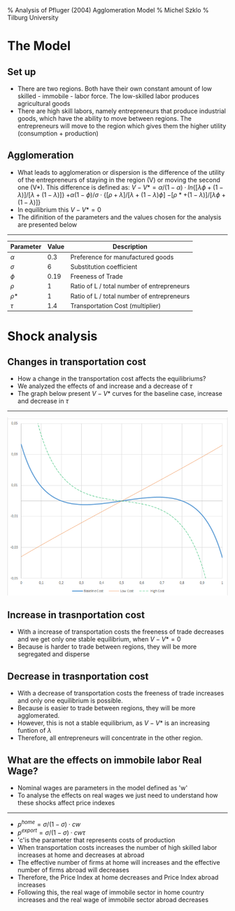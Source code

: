 % Analysis of Pfluger (2004) Agglomeration Model
% Michel Szklo
% Tilburg University



The Model
================

Set up
----------

- There are two regions. Both have their own constant amount of low skilled - immobile - labor force. The low-skilled labor produces agricultural goods
- There are high skill labors, namely entrepreneurs that produce industrial goods, which have the ability to move between regions. The entrepreneurs will move to the region which gives them the higher utility (consumption + production)


Agglomeration
--------

- What leads to agglomeration or dispersion is the difference of the utility of the entrepreneurs of staying in the region (V) or moving the second one (V*). This difference is defined as:
$V-V*=\alpha/(1-\alpha)\cdot ln\{[\lambda\phi+(1-\lambda)]/[\lambda+(1-\lambda)]\}$
$+\alpha(1-\phi)/\sigma\cdot\{[\rho+\lambda]/[\lambda+(1-\lambda)\phi]$
$-[\rho*+(1-\lambda)]/[\lambda\phi+(1-\lambda)]\}$
- In equilibrium this $V-V*=0$
- The difinition of the parameters and the values chosen for the analysis are presented below


----------

|Parameter|Value|Description|
|---------|-----|-----------|
|$\alpha$ |0.3 | Preference for manufactured goods|
|$\sigma$|6|Substitution coefficient|
|$\phi$|0.19|Freeness of Trade|
|$\rho$|1|Ratio of L / total number of entrepreneurs|
|$\rho*$|1|Ratio of L / total number of entrepreneurs|
|$\tau$|1.4|Transportation Cost (multiplier)


Shock analysis
=================

Changes in transportation cost
--------------
- How a change in the transportation cost affects the equilibriums?
- We analyzed the effects of and increase and a decrease of $\tau$
- The graph below present $V-V*$ curves for the baseline case, increase and decrease in $\tau$

----------------

![](images/graph_tcost.png)

Increase in trasnportation cost
----------

- With a increase of transportation costs the freeness of trade decreases and we get only one stable equilibrium, when $V-V*=0$
- Because is harder to trade between regions, they will be more segregated and disperse

Decrease in trasnportation cost
---------

- With a decrease of transportation costs the freeness of trade increases and only one equilibrium is possible.
- Because is easier to trade between regions, they will be more agglomerated.
- However, this is not a stable equilibrium, as $V-V*$ is an increasing funtion of $\lambda$
- Therefore, all entrepreneurs will concentrate in the other region.


What are the effects on immobile labor Real Wage?
------------

- Nominal wages are parameters in the model defined as 'w'
- To analyse the effects on real wages we just need to understand how these shocks affect price indexes

-----------------

- $p^{home}=\sigma/(1-\sigma)\cdot cw$
- $p^{export}=\sigma/(1-\sigma)\cdot cw\tau$
- 'c'is the parameter that represents costs of production
- When transportation costs increases the number of high skilled labor increases at home and decreases at abroad
- The effective number of firms at home will increases and the effective number of firms abroad will decreases
- Therefore, the Price Index at home decreases and Price Index abroad increases
- Following this, the real wage of immobile sector in home country increases and the real wage of immobile sector abroad decreases

